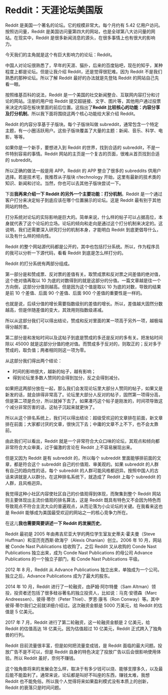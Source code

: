 

# Reddit：天涯论坛美国版

Reddit 是美国一个著名的论坛。它的规模非常大。每个月约有 5.42 亿用户访问。按照访问量，Reddit 是美国访问量第四大的网站，也是全球第八大访问量的网站。在现实中，Reddit 是很多新闻消息的源头，在很多事情上也有很大的影响力。

今天我们的主角就是这个有巨大影响力的论坛：Reddit。

中国人对论坛很熟悉了，早年的天涯、猫扑，后来的百度贴吧，现在的知乎，某种程度上都是论坛。但是让我介绍 Reddit，还是觉得很犯难。因为 Reddit 不是我们熟悉的那种论坛。所以了解 Reddit 最好的办法就是先登陆 Reddit 的网站自己先看一眼。

按照维基百科的说法，Reddit 是一个美国的社交新闻整合、互联网内容打分和讨论的网站。注册的用户给 Reddit 提交超链接、文字、图片等，其他用户通过投票来决定内容在板块里面的前后位置。这指出了**Reddit 比较核心的功能：内容分享及打分机制**。所以我下面将围绕这两个核心功能给大家介绍 Reddit。

Reddit 的内容分享基于子版块。每个子版块叫做 subreddit，通常包含一个特定主题，有一小圈活跃用户。这些子版块覆盖了大量的主题：新闻、音乐、科学、电影，等等。

如果你是一个新手，要想进入到 Reddit 的世界，找到合适的 subreddit，不是一件特别容易的事情。Reddit 网站的主页是一个复古的页面，很难从首页找到合适的 subreddit。

所以正确的做法一般是用 APP。Reddit 的 APP 整合了很多的 subreddits 供用户选择。若是技术宅，我推荐从子版块 r/technology 开始，这里有最新的技术类的知识、新闻和讨论。当然，你也可以去其他子版块尝试一下。

下面**我再来介绍一下 Reddit 的另外一个主要功能：打分机制**。Reddit 是一个通过客户打分来决定帖子到底应该在哪个位置展示的论坛。这是 Reddit 最有别于其他网站的特色。

打分系统对论坛的实际影响是巨大的。简单来说，什么样的帖子可以占据高位，本身就代表了这个论坛的立场。论坛的倾向和走向是通过这个打分机制来决定的。这说明，我们还需要深入研究打分的机制本身，才能明白 Reddit 到底更倡导什么，以及有什么样的倾向性。

Reddit 的整个网站源代码都是公开的，其中也包括打分系统。所以，作为程序员的我可以分析一下源代码，看看 Reddit 到底是怎么样打分的。

Reddit 的打分系统有两部分组成。

第一部分是和赞成票、反对票的差值有关。取赞成票和反对票之间差值的绝对值，这个绝对值再取以 10 为底的对数得到的就是这部分的分值。一篇文章越是往一个方向倒，这部分分值则越高。但是因为这个值是取以 10 为底的对数，导致的结果是前 10 个差值、后面 90 个差值、后面 900 个差值的重要性是一样的。

也就是说，后续分值的增长需要指数级别的差值的增长。所以，差值越大固然分数越高，但是伴随差值的变大，其效用则指数级递减。

所以从这部分我们可以得出结论，赞成和反对里面的某一项高于另外一项，越极端得分越厉害。

第二部分是和发帖时间以及这帖子到底是赞成的多还是反对的多有关。把发帖时间除以 45000 就是这部分分值的绝对值。而赞成多于反对的，则取正的；反对多于赞成的，取负值；两者相同则这一项为零。

从这部分我们得出两个结论：

- 时间的影响很大，越新的帖子，越有影响；
- 得到论坛里多数人赞同的会得到加分，反之会得到减分。

如果把这两部分放在一起，那么我们会发现论坛里大部分人赞同的帖子，如果又是新发的话，就会排得非常高了。论坛里大部分人反对的帖子，固然第一项得分高，但是第二项是负分，所以就掉下去了。如果凑巧这个帖子是刚发的，时间项导致这个减分非常厉害的话，这帖子沉起来就更快了。

所以从这个排名系统上，我们可以得出结论：超级受欢迎的文章排在前面，新文章排在前面；大家都讨厌的文章，很快沉下去；中庸的文章不上不下，也不会太靠前。

由此我们可以看出，Reddit 就是一个非常符合大众口味的论坛，其观点和倾向都非常符合大众审美，过于偏激的言论在 Reddit 上不容易展现出来。

但是又因为 Reddit 是有 subreddit 的，所以每个 subreddit 里面能够排前面的文章，都是符合这个 subreddit 自己的价值观、审美观的。如果 subreddit 的人群有自己的趋向性的话，每个 subreddit 的人群可能风格都迥异。按照中国人的古话来讲就是人以群分。在这种排名系统下，就造成了 Reddit 上每个 subreddit 的人群，且风格迥异。

我觉得这种小社区内容使社区自己的价值观得到体现，而聚集到整个 Reddit 网站则主要体现出主流价值观的排名算法，这是 Reddit 既具有特色又不会因为特色而导致观点不符合主流大众的普遍观点，从而沦落为小众论坛的关键。在我看来这也是 Reddit 能够成为美国最受欢迎的网站之一的核心竞争力所在。

在这儿**我也需要简要讲述一下 Reddit 的发展历史**。

Reddit 最初是 2005 年由弗吉尼亚大学的两位学生室友史蒂夫·霍夫曼（Steve Huffman）和亚历克西斯·欧海宁（Alexis Ohanian）创立。2006 年 10 月，网站被 Conde Nast Publications 给收购了。之后 Reddit 又从收购的 Conde Nast Publications 独立出来，成为 Conde Nast Publications 的母公司 Advance Publications 的一个独立子部门，和 Conde Nast Publications 平级。

2012 年 8 月，Reddit 从 Advance Publications 独立出来，单独成为一个公司。独立之后，Advance Publications 成为了最大的股东。

2014 年 10 月，Reddit 进行了一轮融资，由萨姆·阿尔特曼（Sam Altman）领投，投资者还包括了很多硅谷著名的独立投资人，比如说：马克·安德森（Marc Andreessen）、彼得·蒂尔（Peter Thiel）、罗恩·康韦（Ron Conway）等。其中彼得·蒂尔我们之前就详细介绍过。这次融资金额是 5000 万美元，给 Reddit 的估值是 5 亿美元。

2017 年 7 月，Reddit 进行了第二轮融资，这一轮融资金额是 2 亿美元，给 Reddit 的估值高达 18 亿美元。因为估值超过 10 亿美元，Reddit 正式跨入了独角兽的行列。

Reddit 目前流量很丰富，但是如何把流量变成钱，是 Reddit 面临的最大问题。投放广告不是不可以，但是 Reddit 自身的特色决定了投放广告以后会很影响使用体验。所以 Reddit 虽好，奈何不赚钱。

这个独角兽将来的发展会怎么样，取决于有多少钱可以烧、能够支撑多久，以及最后能不能盈利了。通常来说，论坛都是叫好不叫座的东西，赚钱太难，我想 Reddit 也不能免俗。所以我个人觉得将来如果盈利模式没有本质上的创新，Reddit 的衰落只是时间问题。









































































































































































































































